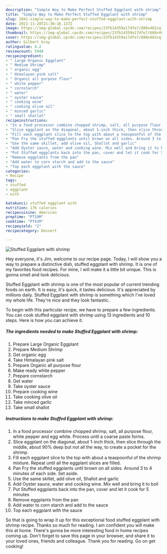 ```yaml
---
description: "Simple Way to Make Perfect Stuffed Eggplant with shrimp"
title: "Simple Way to Make Perfect Stuffed Eggplant with shrimp"
slug: 2841-simple-way-to-make-perfect-stuffed-eggplant-with-shrimp
date: 2021-11-28T21:30:16.137Z
image: https://img-global.cpcdn.com/recipes/23fb14359a17dfe7/680x482cq70/stuffed-eggplant-with-shrimp-recipe-main-photo.jpg
thumbnail: https://img-global.cpcdn.com/recipes/23fb14359a17dfe7/680x482cq70/stuffed-eggplant-with-shrimp-recipe-main-photo.jpg
cover: https://img-global.cpcdn.com/recipes/23fb14359a17dfe7/680x482cq70/stuffed-eggplant-with-shrimp-recipe-main-photo.jpg
author: Gilbert Gray
ratingvalue: 4.2
reviewcount: 5948
recipeingredient:
- " Large Organic Eggplant"
- " Medium Shrimp"
- " organic egg"
- " Himalayan pink salt"
- " Organic all purpose flour"
- " white pepper"
- " cornstarch"
- " water"
- " oyster sauce"
- " cooking wine"
- " cooking olive oil"
- " minced garlic"
- " small shallot"
recipeinstructions:
- "In a food processor combine chopped shrimp, salt, all purpose flour, white pepper and egg white. Process until a coarse paste forms."
- "Slice eggplant on the diagonal, about 1-inch thick, then slice through the middle, about 90% deep but not all the way, to create a pocket for the shrimp."
- "Fill each eggplant slice to the top with about a teaspoonful of the shrimp mixture. Repeat until all the eggplant slices are filled."
- "Pan Fry the stuffed eggplants until brown on all sides. Around 3 to 4 minutes of each side. Set aside."
- "Use the same skillet, add olive oil, Shallot and garlic"
- "Add Oyster sauce, water and cooking wine. Mix well and bring it to boil"
- "Put Stuffed eggplants back into the pan, cover and let it cook for 5 minutes"
- "Remove eggplants from the pan"
- "Add water to corn starch and add to the sauce"
- "Top each eggplant with the sauce"
categories:
- Recipe
tags:
- stuffed
- eggplant
- with

katakunci: stuffed eggplant with 
nutrition: 176 calories
recipecuisine: American
preptime: "PT19M"
cooktime: "PT41M"
recipeyield: "2"
recipecategory: Dessert

---
```



![Stuffed Eggplant with shrimp](https://img-global.cpcdn.com/recipes/23fb14359a17dfe7/680x482cq70/stuffed-eggplant-with-shrimp-recipe-main-photo.jpg)

Hey everyone, it's Jim, welcome to our recipe page. Today, I will show you a way to prepare a distinctive dish, stuffed eggplant with shrimp. It is one of my favorites food recipes. For mine, I will make it a little bit unique. This is gonna smell and look delicious.

Stuffed Eggplant with shrimp is one of the most popular of current trending foods on earth. It is easy, it's quick, it tastes delicious. It's appreciated by millions daily. Stuffed Eggplant with shrimp is something which I've loved my whole life. They're nice and they look fantastic.




To begin with this particular recipe, we have to prepare a few ingredients. You can cook stuffed eggplant with shrimp using 13 ingredients and 10 steps. Here is how you can achieve it.

<!--inarticleads1-->

##### The ingredients needed to make Stuffed Eggplant with shrimp:

1. Prepare  Large Organic Eggplant
1. Prepare  Medium Shrimp
1. Get  organic egg
1. Take  Himalayan pink salt
1. Prepare  Organic all purpose flour
1. Make ready  white pepper
1. Prepare  cornstarch
1. Get  water
1. Take  oyster sauce
1. Prepare  cooking wine
1. Take  cooking olive oil
1. Take  minced garlic
1. Take  small shallot




<!--inarticleads2-->

##### Instructions to make Stuffed Eggplant with shrimp:

1. In a food processor combine chopped shrimp, salt, all purpose flour, white pepper and egg white. Process until a coarse paste forms.
1. Slice eggplant on the diagonal, about 1-inch thick, then slice through the middle, about 90% deep but not all the way, to create a pocket for the shrimp.
1. Fill each eggplant slice to the top with about a teaspoonful of the shrimp mixture. Repeat until all the eggplant slices are filled.
1. Pan Fry the stuffed eggplants until brown on all sides. Around 3 to 4 minutes of each side. Set aside.
1. Use the same skillet, add olive oil, Shallot and garlic
1. Add Oyster sauce, water and cooking wine. Mix well and bring it to boil
1. Put Stuffed eggplants back into the pan, cover and let it cook for 5 minutes
1. Remove eggplants from the pan
1. Add water to corn starch and add to the sauce
1. Top each eggplant with the sauce




So that is going to wrap it up for this exceptional food stuffed eggplant with shrimp recipe. Thanks so much for reading. I am confident you will make this at home. There's gonna be more interesting food in home recipes coming up. Don't forget to save this page in your browser, and share it to your loved ones, friends and colleague. Thank you for reading. Go on get cooking!
